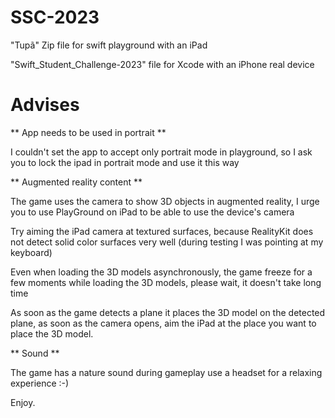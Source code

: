 # SSC-2023

"Tupã" Zip file for swift playground with an iPad

"Swift_Student_Challenge-2023" file for Xcode with an iPhone real device


# Advises
** App needs to be used in portrait **

I couldn't set the app to accept only portrait mode in playground, so I ask you to lock the ipad in portrait mode and use it this way

** Augmented reality content **

The game uses the camera to show 3D objects in augmented reality, I urge you to use PlayGround on iPad to be able to use the device's camera

Try aiming the iPad camera at textured surfaces, because RealityKit does not detect solid color surfaces very well (during testing I was pointing at my keyboard)

Even when loading the 3D models asynchronously, the game freeze for a few moments while loading the 3D models, please wait, it doesn't take long time

As soon as the game detects a plane it places the 3D model on the detected plane, as soon as the camera opens, aim the iPad at the place you want to place the 3D model.

** Sound **

The game has a nature sound during gameplay use a headset for a relaxing experience :-)

Enjoy.
